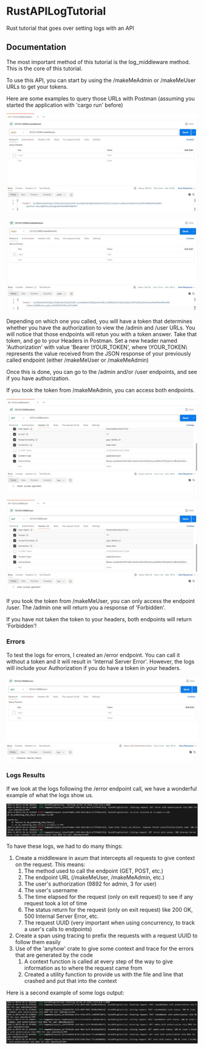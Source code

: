 # RustAPILogTutorial
Rust tutorial that goes over setting logs with an API

## Documentation
The most important method of this tutorial is the log_middleware method. This is the core of this tutorial.

To use this API, you can start by using the /makeMeAdmin or /makeMeUser URLs to get your tokens.

Here are some examples to query those URLs with Postman (assuming you started the application with 'cargo run' before)

![Postman request to /makeMeUser endpoint](images/makeMeUserHandler.JPG)

![Postman request to /makeMeAdmin endpoint](images/makeMeAdminHandler.JPG)

Depending on which one you called, you will have a token that determines whether you have the authorization to view the /admin and /user URLs. You will notice that those endpoints will retun you with a token answer. Take that token, and go to your Headers in Postman. Set a new header named 'Authorization' with value 'Bearer \YOUR_TOKEN\', where \YOUR_TOKEN\ represents the value received from the JSON response of your previously called endpoint (either /makeMeUser or /makeMeAdmin)

Once this is done, you can go to the /admin and/or /user endpoints, and see if you have authorization. 

If you took the token from /makeMeAdmin, you can access both endpoints.

![Postman request to /admin endpoint](images/adminHandler.JPG)

![Postman request to /user endpoint](images/userHandler.JPG)

If you took the token from /makeMeUser, you can only access the endpoint /user. The /admin one will return you a response of 'Forbidden'.

If you have not taken the token to your headers, both endpoints will return 'Forbidden'!

### Errors
To test the logs for errors, I created an /error endpoint. You can call it without a token and it will result in 'Internal Server Error'. However, the logs will include your Authorization if you do have a token in your headers.

![Postman request to /error endpoint](images/errorHandler.JPG)

### Logs Results
If we look at the logs following the /error endpoint call, we have a wonderful example of what the logs show us.

![Logs shown after calling the /error endpoint](images/logsOutput.JPG)

To have these logs, we had to do many things:
1. Create a middleware in axum that intercepts all requests to give context on the request. This means:
    1. The method used to call the endpoint (GET, POST, etc.)
    2. The endpoint URL (/makeMeUser, /makeMeAdmin, etc.)
    3. The user's authorization (9892 for admin, 3 for user)
    4. The user's username
    5. The time elapsed for the request (only on exit request) to see if any request took a lot of time
    6. The status return for the request (only on exit request) like 200 OK, 500 Internal Server Error, etc.
    7. The request UUID (very important when using concurrency, to track a user's calls to endpoints)
2. Create a span using tracing to prefix the requests with a request UUID to follow them easily
3. Use of the 'anyhow' crate to give some context and trace for the errors that are generated by the code
    1. A context function is called at every step of the way to give information as to where the request came from
    2. Created a utility function to provide us with the file and line that crashed and put that into the context

Here is a second example of some logs output:

![Logs shown after calling multiple endpoint](images/logsOutput2.JPG)